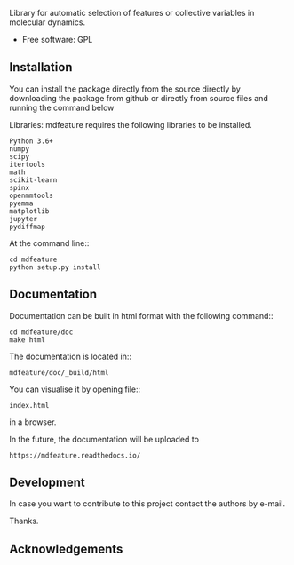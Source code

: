 Library for automatic selection of features or collective variables in molecular dynamics.

* Free software: GPL

Installation
------------

You can install the package directly from the source directly by downloading
the package from github or directly from source files and running the command below

Libraries: mdfeature requires the following libraries to be installed.

    Python 3.6+
    numpy
    scipy
    itertools
    math
    scikit-learn
    spinx
    openmmtools
    pyemma
    matplotlib
    jupyter
    pydiffmap

At the command line::

    cd mdfeature
    python setup.py install

Documentation
-------------

Documentation can be built in html format with the following command::

    cd mdfeature/doc
    make html

The documentation is located in::

    mdfeature/doc/_build/html

You can visualise it by opening file::

    index.html

in a browser.

In the future, the documentation will be uploaded to

    https://mdfeature.readthedocs.io/

Development
-----------

In case you want to contribute to this project contact the authors by e-mail.

Thanks.

Acknowledgements
----------------
